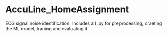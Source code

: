 # AccuLine_HomeAssignment
ECG signal noise identification. 
Includes all .py for preprocessing, craeting the ML model, traning and evaluating it.
